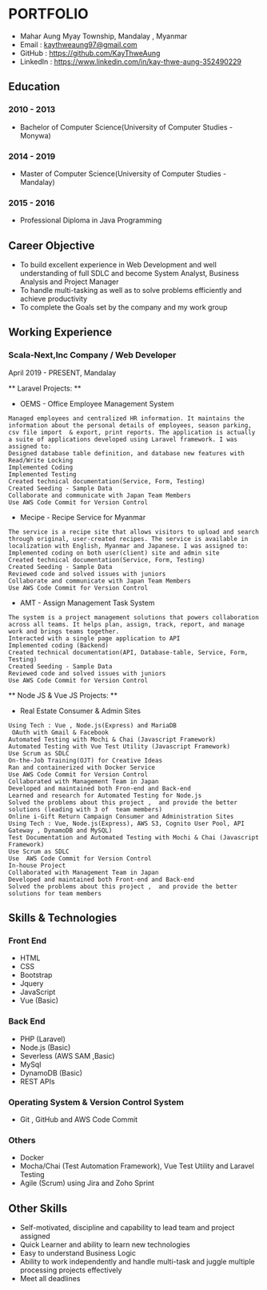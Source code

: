 # PORTFOLIO
- Mahar Aung Myay Township, Mandalay , Myanmar
- Email     :  kaythweaung97@gmail.com
- GitHub    :  https://github.com/KayThweAung
- LinkedIn  :  https://www.linkedin.com/in/kay-thwe-aung-352490229

## Education
### 2010 - 2013 
- Bachelor of Computer Science(University of Computer Studies - Monywa)
### 2014 - 2019
- Master of Computer Science(University of Computer Studies - Mandalay)

### 2015 - 2016
- Professional Diploma in Java Programming

## Career Objective
- To build excellent experience in Web Development and well understanding of full SDLC and become System Analyst, Business Analysis and Project Manager
- To handle multi-tasking as well as to solve problems efficiently and achieve productivity
- To complete the Goals set by the company and my work group

## Working Experience
### Scala-Next,Inc Company / Web Developer
April 2019 - PRESENT,  Mandalay

** Laravel Projects: **
- OEMS - Office Employee Management System
```
Managed employees and centralized HR information. It maintains the information about the personal details of employees, season parking, csv file import  & export, print reports. The application is actually a suite of applications developed using Laravel framework. I was assigned to:
Designed database table definition, and database new features with Read/Write Locking
Implemented Coding
Implemented Testing
Created technical documentation(Service, Form, Testing)
Created Seeding - Sample Data
Collaborate and communicate with Japan Team Members
Use AWS Code Commit for Version Control
```
- Mecipe - Recipe Service for Myanmar
```
The service is a recipe site that allows visitors to upload and search through original, user-created recipes. The service is available in localization with English, Myanmar and Japanese. I was assigned to:
Implemented coding on both user(client) site and admin site
Created technical documentation(Service, Form, Testing) 
Created Seeding - Sample Data
Reviewed code and solved issues with juniors
Collaborate and communicate with Japan Team Members
Use AWS Code Commit for Version Control
```
- AMT - Assign Management Task System
```
The system is a project management solutions that powers collaboration across all teams. It helps plan, assign, track, report, and manage work and brings teams together.
Interacted with a single page application to API
Implemented coding (Backend)
Created technical documentation(API, Database-table, Service, Form, Testing) 
Created Seeding - Sample Data
Reviewed code and solved issues with juniors
Use AWS Code Commit for Version Control
```
** Node JS & Vue JS Projects: **
- Real Estate Consumer & Admin Sites
```
Using Tech : Vue , Node.js(Express) and MariaDB
 OAuth with Gmail & Facebook 
Automated Testing with Mochi & Chai (Javascript Framework)
Automated Testing with Vue Test Utility (Javascript Framework)
Use Scrum as SDLC
On-the-Job Training(OJT) for Creative Ideas
Ran and containerized with Docker Service
Use AWS Code Commit for Version Control
Collaborated with Management Team in Japan
Developed and maintained both Fron-end and Back-end
Learned and research for Automated Testing for Node.js
Solved the problems about this project ,  and provide the better solutions (leading with 3 of  team members)
Online i-Gift Return Campaign Consumer and Administration Sites
Using Tech : Vue, Node.js(Express), AWS S3, Cognito User Pool, API Gateway , DynamoDB and MySQL)
Test Documentation and Automated Testing with Mochi & Chai (Javascript Framework)
Use Scrum as SDLC 
Use  AWS Code Commit for Version Control
In-house Project
Collaborated with Management Team in Japan
Developed and maintained both Front-end and Back-end
Solved the problems about this project ,  and provide the better solutions for team members
```
## Skills & Technologies

### Front End
- HTML
- CSS
- Bootstrap
- Jquery
- JavaScript
- Vue (Basic)

### Back End
- PHP (Laravel)
- Node.js (Basic)
- Severless (AWS SAM ,Basic)
- MySql
- DynamoDB (Basic)
- REST APIs


### Operating System & Version Control System
- Git , GitHub and AWS Code Commit

### Others
- Docker
- Mocha/Chai (Test Automation Framework), Vue Test Utility and Laravel Testing
- Agile (Scrum) using Jira and Zoho Sprint

## Other Skills
- Self-motivated, discipline and capability to lead team and project assigned
- Quick Learner and ability to learn new technologies
- Easy to understand Business Logic
- Ability to work independently and handle multi-task and juggle multiple processing projects effectively
- Meet all deadlines